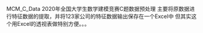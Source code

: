 MCM_C_Data
2020年全国大学生数学建模竞赛C题数据预处理
主要将原数据进行特征数据的提取，并将123家公司的特征数据输出保存在一个Excel中
但其实这个用Excel的透视表做特别方便。。。